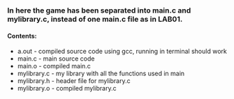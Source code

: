 ### In here the game has been separated into main.c and mylibrary.c, instead of one main.c file as in LAB01. 

#### Contents:

- a.out - compiled source code using gcc, running in terminal should work
- main.c - main source code
- main.o - compiled main.c
- mylibrary.c - my library with all the functions used in main
- mylibrary.h - header file for mylibrary.c
- mylibrary.o - compiled mylibrary.c
